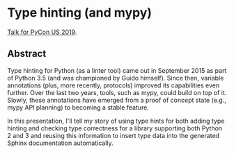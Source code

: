 # Type hinting (and mypy)

[Talk for PyCon US 2019](https://www.youtube.com/watch?v=hTrjTAPnA_k/).

## Abstract

Type hinting for Python (as a linter tool) came out in September 2015 as part of Python 3.5 (and was championed by Guido himself). Since then, variable annotations (plus, more recently, protocols) improved its capabilities even further. Over the last two years, tools, such as mypy, could build on top of it. Slowly, these annotations have emerged from a proof of concept state (e.g., mypy API planning) to becoming a stable feature.

In this presentation, I'll tell my story of using type hints for both adding type hinting and checking type correctness for a library supporting both Python 2 and 3 and reusing this information to insert type data into the generated Sphinx documentation automatically.
